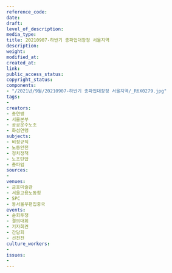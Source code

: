 ```yaml
---
reference_code: 
date: 
draft: 
level_of_description: 
media_type: 
title: 20210907-하반기 총파업대장정 서울지역
description: 
weight: 
modified_at: 
created_at: 
link: 
public_access_status: 
copyright_status: 
components:
- "/2021년/9월/20210907-하반기 총파업대장정 서울지역/_R6X0279.jpg"
tags:
- 
creators:
- 총연맹
- 서울본부
- 공공운수노조
- 화섬연맹
subjects:
- 비정규직
- 노동안전
- 정치정책
- 노조탄압
- 총파업
sources:
- 
venues:
- 금호미술관
- 서울고용노동청
- SPC
- 동서울우편집중국
events:
- 순회투쟁
- 결의대회
- 기자회견
- 간담회
- 선전전
culture_workers:
- 
issues:
- 
---
```

